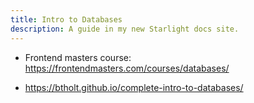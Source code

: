 ```yaml
---
title: Intro to Databases
description: A guide in my new Starlight docs site.
---
```


- Frontend masters course: <https://frontendmasters.com/courses/databases/>

* <https://btholt.github.io/complete-intro-to-databases/>
